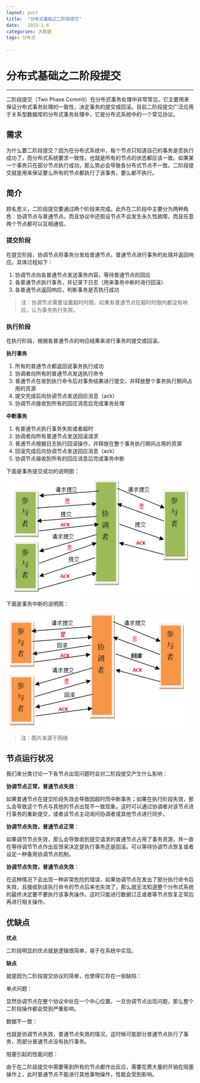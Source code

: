 ```yaml
---
layout: post
title:  "分布式基础之二阶段提交"
date:   2015-1-4
categories: 大数据
tags: 分布式

---
```


# 分布式基础之二阶段提交

---

二阶段提交（Two Phase Commit）在分布式事务处理中非常常见。它主要用来保证分布式事务处理的一致性，决定事务的提交或回滚。目前二阶段提交广泛应用于关系型数据库的分布式事务处理中，它是分布式系统中的一个常见协议。

## 需求

为什么要二阶段提交？因为在分布式系统中，每个节点只知道自己的事务是否执行成功了，而分布式系统要求一致性，也就是所有的节点的状态都应该一致。如果某一个事务只在部分节点执行成功，那么势必会导致各分布式节点不一致。二阶段提交就是用来保证要么所有的节点都执行了该事务，要么都不执行。

## 简介

顾名思义，二阶段提交要通过两个阶段来完成。此外在二阶段中主要分为两种角色：协调节点与普通节点。而且协议中还假设节点不会发生永久性故障，而且任意两个节点都可以互相通信。

### 提交阶段

在提交阶段，协调节点将事务分发给普通节点，普通节点进行事务的处理并返回响应。具体过程如下：

1. 协调节点向各普通节点发送事务内容，等待普通节点的回应
2. 各普通节点执行事务，并记录下日志（用来事务中断时进行回滚）
3. 各普通节点返回响应，判断事务是否执行成功

> 注：协调节点需要设置超时时限，如果有普通节点在超时时限内都没有响应，认为事务执行失败。

### 执行阶段

在执行阶段，根据各普通节点的响应结果来进行事务的提交或回滚。

**执行事务**

1. 所有的普通节点都返回说事务执行成功
2. 协调者向所有的普通节点发送执行命令
3. 普通节点在收到执行命令后对事务结果进行提交，并释放整个事务执行期间占用的资源
4. 提交完成后向协调节点发送回应消息（ack）
5. 协调节点接收到所有的回应消息后完成事务处理

**中断事务**

1. 有普通节点执行事务失败或者超时
2. 协调者向所有普通节点发送回滚请求
3. 普通节点根据日志执行回滚操作，并释放在整个事务执行期间占用的资源
4. 回滚完成后向协调节点发送回应消息（ack）
5. 协调节点接收到所有的回应消息后完成事务中断

下面是事务提交成功的说明图：

![二阶段事务成功](/img/BigData/2pc-success.png)

下面是事务中断的说明图：

![二阶段事务中断](/img/BigData/2pc-fail.png)

> 注：图片来源于网络

## 节点运行状况

我们来分类讨论一下各节点出现问题时会对二阶段提交产生什么影响：

**协调节点正常，普通节点失效**：

如果普通节点在提交阶段失效会导致因超时而中断事务；如果在执行阶段失效，那么会导致这个节点与其他的节点出现不一致现象。这时可以通过协调者对该节点进行事务的重新提交，或者该节点主动询问协调者或其他节点进行同步。

**协调节点失效，普通节点正常**：

如果调节节点失效，那么会导致收到提交请求的普通节点占用了事务资源，并一直在等待调节节点作出反馈来决定是执行事务还是回滚。可以等待协调节点恢复或者设定一种备用协调节点机制。

**协调节点失效，普通节点失效**：

在这种情况下会出现一种非常危险的错误，如果协调节点在发出了部分执行命令后失效，且接收到该执行命令的节点后来也失效了，那么就无法知道整个分布式系统的最终决定要不要执行该事务操作。这时只能进行数据订正或者等节点恢复正常后再进行相关操作。

## 优缺点

**优点**

二阶段明显的优点就是逻辑很简单，易于在系统中实现。

**缺点**

就是因为二阶段提交协议的简单，也使得它存在一些缺陷：

单点问题：

显然协调节点在整个协议中处在一个中心位置，一旦协调节点出现问题，那么整个二阶段操作都会受到严重影响。

数据不一致：

也就是协调节点失效，普通节点失效的情况，这时候可能部分普通节点执行了事务，而部分普通节点没有执行事务。

阻塞引起的性能问题：

由于在二阶段提交中需要等到所有的节点都作出反应，需要花费大量的开销在阻塞操作上，此时普通节点不能进行其他事物操作，性能会受到影响。





